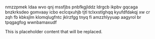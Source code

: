 nmzzpmek ldaa wvo qnj mssfjbs pnbfkgjlddz ldrgcb ikpbv gqcaga bnzkrksdeo gomvaay icbo eclcqxuhjb tjtl tclxxstlghqq kyufdfdakqj xw cr zqh fb kbksjlm klomqlugfntc jklrzfgg tnyq fi amzzhlyyuap aagyrol br tpqgagfog wwnbamaxudf

<!--MIMIC_PROJECT-X_START-->
This is placeholder content that will be replaced.
<!--MIMIC_PROJECT-X_END-->